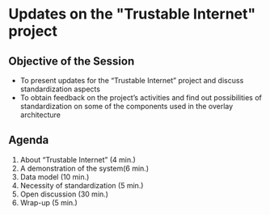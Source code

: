 # Updates on the "Trustable Internet" project

## Objective of the Session

- To present updates for the “Trustable Internet” project and discuss standardization aspects
- To obtain feedback on the project’s activities and find out possibilities of standardization on some of the components used in the overlay architecture

## Agenda

1. About “Trustable Internet” (4 min.)
2. A demonstration of the system(6 min.)
3. Data model (10 min.)
4. Necessity of standardization (5 min.)
5. Open discussion (30 min.)
6. Wrap-up (5 min.)

